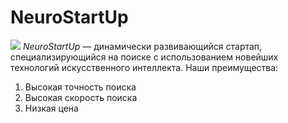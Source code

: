 # NeuroStartUp
![](https://netology-code.github.io/git-homeworks/introduction/assets/logo.png)
*NeuroStartUp* — динамически развивающийся стартап, специализирующийся на поиске с использованием новейших технологий искусственного интеллекта.
Наши преимущества:
 1. Высокая точность поиска
 2. Высокая скорость поиска
 3. Низкая цена
   